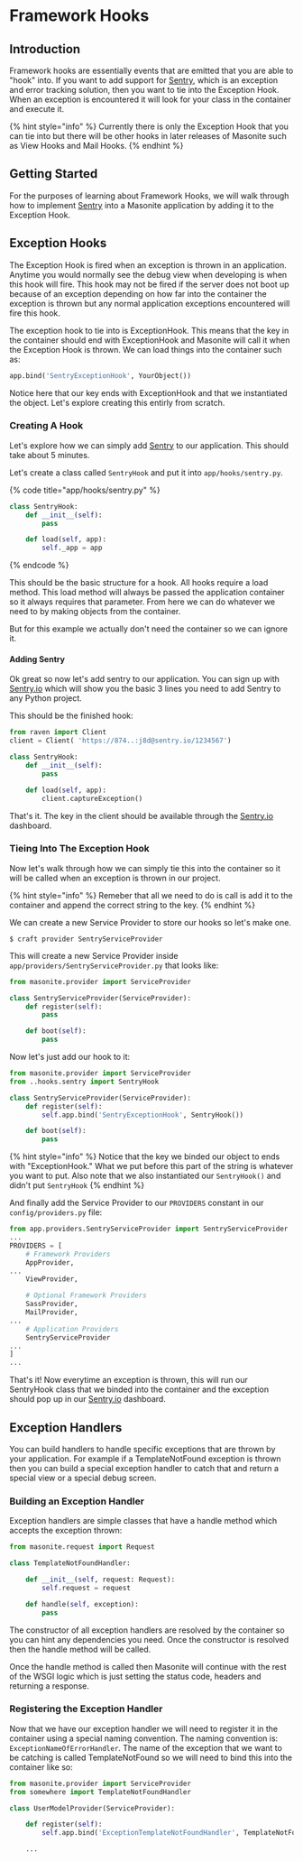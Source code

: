 # Framework Hooks

## Introduction

Framework hooks are essentially events that are emitted that you are able to "hook" into. If you want to add support for [Sentry](http://sentry.io), which is an exception and error tracking solution, then you want to tie into the Exception Hook. When an exception is encountered it will look for your class in the container and execute it.

{% hint style="info" %}
Currently there is only the Exception Hook that you can tie into but there will be other hooks in later releases of Masonite such as View Hooks and Mail Hooks.
{% endhint %}

## Getting Started

For the purposes of learning about Framework Hooks, we will walk through how to implement [Sentry](http://sentry.io) into a Masonite application by adding it to the Exception Hook.

## Exception Hooks

The Exception Hook is fired when an exception is thrown in an application. Anytime you would normally see the debug view when developing is when this hook will fire. This hook may not be fired if the server does not boot up because of an exception depending on how far into the container the exception is thrown but any normal application exceptions encountered will fire this hook.

The exception hook to tie into is ExceptionHook. This means that the key in the container should end with ExceptionHook and Masonite will call it when the Exception Hook is thrown. We can load things into the container such as:

```python
app.bind('SentryExceptionHook', YourObject())
```

Notice here that our key ends with ExceptionHook and that we instantiated the object. Let's explore creating this entirly from scratch.

### Creating A Hook

Let's explore how we can simply add [Sentry](http://sentry.io) to our application. This should take about 5 minutes.

Let's create a class called `SentryHook` and put it into `app/hooks/sentry.py`.

{% code title="app/hooks/sentry.py" %}
```python
class SentryHook:
    def __init__(self):
        pass

    def load(self, app):
        self._app = app
```
{% endcode %}

This should be the basic structure for a hook. All hooks require a load method. This load method will always be passed the application container so it always requires that parameter. From here we can do whatever we need to by making objects from the container.

But for this example we actually don't need the container so we can ignore it.

#### Adding Sentry

Ok great so now let's add sentry to our application. You can sign up with [Sentry.io](http://sentry.io) which will show you the basic 3 lines you need to add Sentry to any Python project.

This should be the finished hook:

```python
from raven import Client
client = Client( 'https://874..:j8d@sentry.io/1234567')

class SentryHook:
    def __init__(self):
        pass

    def load(self, app):
        client.captureException()
```

That's it. The key in the client should be available through the [Sentry.io](http://sentry.io) dashboard.

### Tieing Into The Exception Hook

Now let's walk through how we can simply tie this into the container so it will be called when an exception is thrown in our project.

{% hint style="info" %}
Remeber that all we need to do is call is add it to the container and append the correct string to the key.
{% endhint %}

We can create a new Service Provider to store our hooks so let's make one.

```text
$ craft provider SentryServiceProvider
```

This will create a new Service Provider inside `app/providers/SentryServiceProvider.py` that looks like:

```python
from masonite.provider import ServiceProvider

class SentryServiceProvider(ServiceProvider):
    def register(self): 
        pass

    def boot(self): 
        pass
```

Now let's just add our hook to it:

```python
from masonite.provider import ServiceProvider
from ..hooks.sentry import SentryHook

class SentryServiceProvider(ServiceProvider):
    def register(self): 
        self.app.bind('SentryExceptionHook', SentryHook())

    def boot(self): 
        pass
```

{% hint style="info" %}
Notice that the key we binded our object to ends with "ExceptionHook." What we put before this part of the string is whatever you want to put. Also note that we also instantiated our `SentryHook()` and didn't put `SentryHook`
{% endhint %}

And finally add the Service Provider to our `PROVIDERS` constant in our `config/providers.py` file:

```python
from app.providers.SentryServiceProvider import SentryServiceProvider
...
PROVIDERS = [
    # Framework Providers
    AppProvider,
...
    ViewProvider,

    # Optional Framework Providers
    SassProvider,
    MailProvider,
...
    # Application Providers
    SentryServiceProvider
...
]
...
```

That's it! Now everytime an exception is thrown, this will run our SentryHook class that we binded into the container and the exception should pop up in our [Sentry.io](http://sentry.io) dashboard.

## Exception Handlers

You can build handlers to handle specific exceptions that are thrown by your application. For example if a TemplateNotFound exception is thrown then you can build a special exception handler to catch that and return a special view or a special debug screen.

### Building an Exception Handler

Exception handlers are simple classes that have a handle method which accepts the exception thrown:

```python
from masonite.request import Request

class TemplateNotFoundHandler:

    def __init__(self, request: Request):
        self.request = request

    def handle(self, exception):
        pass
```

The constructor of all exception handlers are resolved by the container so you can hint any dependencies you need. Once the constructor is resolved then the handle method will be called.

Once the handle method is called then Masonite will continue with the rest of the WSGI logic which is just setting the status code, headers and returning a response.

### Registering the Exception Handler

Now that we have our exception handler we will need to register it in the container using a special naming convention. The naming convention is: `ExceptionNameOfErrorHandler`. The name of the exception that we want to be catching is called TemplateNotFound so we will need to bind this into the container like so:

```python
from masonite.provider import ServiceProvider
from somewhere import TemplateNotFoundHandler

class UserModelProvider(ServiceProvider):

    def register(self): 
        self.app.bind('ExceptionTemplateNotFoundHandler', TemplateNotFoundHandler)

    ...
```

